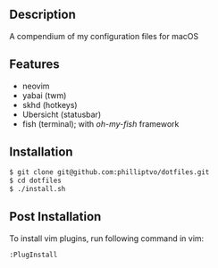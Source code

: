Description
-----------

A compendium of my configuration files for macOS

Features
--------

- neovim
- yabai (twm)
- skhd (hotkeys)
- Ubersicht (statusbar)
- fish (terminal); with _oh-my-fish_ framework

Installation
------------

```sh
$ git clone git@github.com:philliptvo/dotfiles.git
$ cd dotfiles
$ ./install.sh
```

Post Installation
------------------

To install vim plugins, run following command in vim:

```vim
:PlugInstall
```
